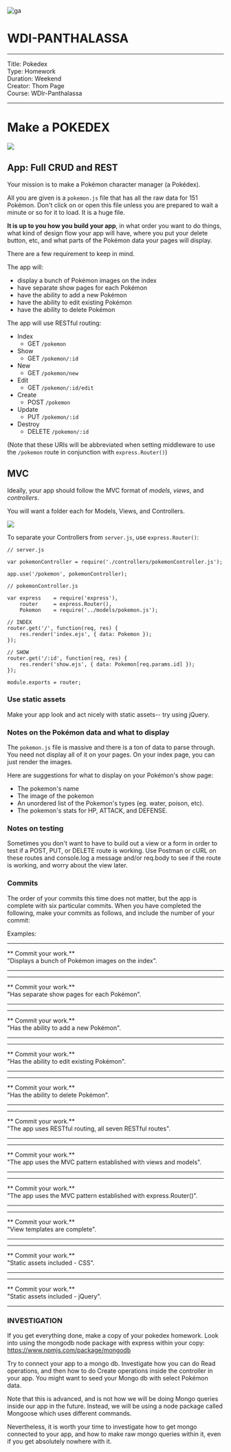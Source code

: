 ![ga](http://mobbook.generalassemb.ly/ga_cog.png)

# WDI-PANTHALASSA

---
Title: Pokedex <br>
Type: Homework<br>
Duration: Weekend <br>
Creator: Thom Page <br>
Course: WDIr-Panthalassa<br>

---


# Make a POKEDEX

![](http://2.bp.blogspot.com/_-wYnCaxCjpQ/TLzx5cAvEGI/AAAAAAAACfw/_RCnrFIP7LM/s1600/poke2.jpg)


## App: Full CRUD and REST

Your mission is to make a Pokémon character manager (a Pokédex). 

All you are given is a `pokemon.js` file that has all the raw data for 151 Pokémon. Don't click on or open this file unless you are prepared to wait a minute or so for it to load. It is a huge file.

**It is up to you how you build your app**, in what order you want to do things, what kind of design flow your app will have, where you put your delete button, etc, and what parts of the Pokémon data your pages will display. 

There are a few requirement to keep in mind.

The app will:
 
  - display a bunch of Pokémon images on the index
  - have separate show pages for each Pokémon
  - have the ability to add a new Pokémon
  - have the ability to edit existing Pokémon
  - have the ability to delete Pokémon

The app will use RESTful routing:

- Index
  - GET `/pokemon`
- Show
  - GET `/pokemon/:id`
- New
  - GET `/pokemon/new`
- Edit
  - GET `/pokemon/:id/edit` 
- Create
  - POST `/pokemon`
- Update
  - PUT `/pokemon/:id`
- Destroy
  - DELETE `/pokemon/:id`

(Note that these URIs will be abbreviated when setting middleware to use the `/pokemon` route in conjunction with `express.Router()`)

## MVC

Ideally, your app should follow the MVC format of *models*, *views*, and *controllers*.

You will want a folder each for Models, Views, and Controllers.

![](http://i.imgur.com/TKXEFA5.png)

To separate your Controllers from `server.js`, use `express.Router()`:


```
// server.js

var pokemonController = require('./controllers/pokemonController.js');

app.use('/pokemon', pokemonController);
```

```
// pokemonController.js

var express    = require('express'),
    router     = express.Router(),
    Pokemon    = require('../models/pokemon.js');

// INDEX
router.get('/', function(req, res) {
	res.render('index.ejs', { data: Pokemon });
});

// SHOW
router.get('/:id', function(req, res) {
    res.render('show.ejs', { data: Pokemon[req.params.id] });
});

module.exports = router;

```
### Use static assets

Make your app look and act nicely with static assets-- try using jQuery.

### Notes on the Pokémon data and what to display

The `pokemon.js` file is massive and there is a ton of data to parse through. You need not display all of it on your pages. On your index page, you can just render the images. 

Here are suggestions for what to display on your Pokémon's show page:

- The pokemon's name
- The image of the pokemon 
- An unordered list of the Pokemon's types (eg. water, poison, etc). 
- The pokemon's stats for HP, ATTACK, and DEFENSE.


### Notes on testing

Sometimes you don't want to have to build out a view or a form in order to test if a POST, PUT, or DELETE route is working. Use Postman or cURL on these routes and console.log a message and/or req.body to see if the route is working, and worry about the view later.


### Commits

The order of your commits this time does not matter, but the app is complete with six particular commits. When you have completed the following, make your commits as follows, and include the number of your commit:

Examples: 

<hr>
** Commit your work.** <br> 
"Displays a bunch of Pokémon images on the index".
<hr>

<hr>
** Commit your work.** <br> 
"Has separate show pages for each Pokémon".
<hr>

<hr>
** Commit your work.** <br> 
"Has the ability to add a new Pokémon".
<hr>

<hr>
** Commit your work.** <br> 
"Has the ability to edit existing Pokémon".
<hr>

<hr>
** Commit your work.** <br> 
"Has the ability to delete Pokémon".
<hr>

<hr>
** Commit your work.** <br> 
"The app uses RESTful routing, all seven RESTful routes".
<hr>

<hr>
** Commit your work.** <br> 
"The app uses the MVC pattern established with views and models".
<hr>

<hr>
** Commit your work.** <br> 
"The app uses the MVC pattern established with express.Router()".
<hr>

<hr>
** Commit your work.** <br> 
"View templates are complete".
<hr>

<hr>
** Commit your work.** <br> 
"Static assets included - CSS".
<hr>

<hr>
** Commit your work.** <br> 
"Static assets included - jQuery".
<hr>



### INVESTIGATION

If you get everything done, make a copy of your pokedex homework. Look into using the mongodb node package with express within your copy:
https://www.npmjs.com/package/mongodb

Try to connect your app to a mongo db. Investigate how you can do Read operations, and then how to do Create operations inside the controller in your app. You might want to seed your Mongo db with select Pokémon data.

Note that this is advanced, and is not how we will be doing Mongo queries inside our app in the future. Instead, we will be using a node package called Mongoose which uses different commands.

Nevertheless, it is worth your time to investigate how to get mongo connected to your app, and how to make raw mongo queries within it, even if you get absolutely nowhere with it.







   
 
  